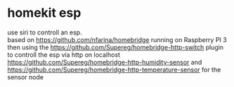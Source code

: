 # homekit esp

use siri to controll an esp.  
based on https://github.com/nfarina/homebridge running on Raspberry PI 3  
then using the https://github.com/Supereg/homebridge-http-switch plugin to controll the esp via http on localhost
https://github.com/Supereg/homebridge-http-humidity-sensor and https://github.com/Supereg/homebridge-http-temperature-sensor for the sensor node

